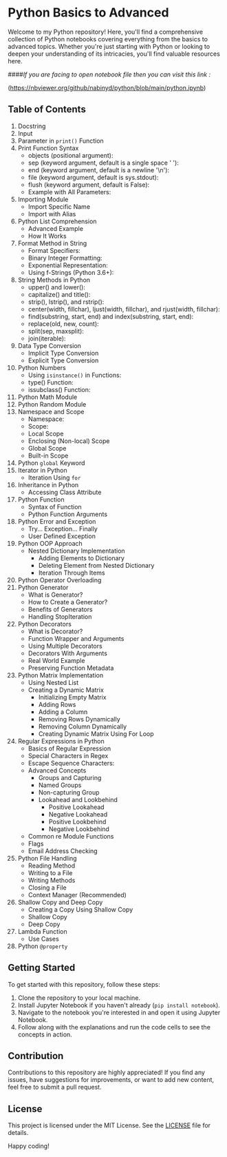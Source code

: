 # Python Basics to Advanced

Welcome to my Python repository! Here, you'll find a comprehensive collection of Python notebooks covering everything from the basics to advanced topics. Whether you're just starting with Python or looking to deepen your understanding of its intricacies, you'll find valuable resources here.

####*If you are facing to open notebook file then you can visit this link :*

(https://nbviewer.org/github/nabinyd/python/blob/main/python.ipynb)

## Table of Contents

1. Docstring
2. Input
3. Parameter in `print()` Function
4. Print Function Syntax
    - objects (positional argument):
    - sep (keyword argument, default is a single space ' '):
    - end (keyword argument, default is a newline '\n'):
    - file (keyword argument, default is sys.stdout):
    - flush (keyword argument, default is False):
    - Example with All Parameters:
5. Importing Module
    - Import Specific Name
    - Import with Alias
6. Python List Comprehension
    - Advanced Example
    - How It Works
7. Format Method in String
    - Format Specifiers:
    - Binary Integer Formatting:
    - Exponential Representation:
    - Using f-Strings (Python 3.6+):
8. String Methods in Python
    - upper() and lower():
    - capitalize() and title():
    - strip(), lstrip(), and rstrip():
    - center(width, fillchar), ljust(width, fillchar), and rjust(width, fillchar):
    - find(substring, start, end) and index(substring, start, end):
    - replace(old, new, count):
    - split(sep, maxsplit):
    - join(iterable):
9. Data Type Conversion
    - Implicit Type Conversion
    - Explicit Type Conversion
10. Python Numbers
    - Using `isinstance()` in Functions:
    - type() Function:
    - issubclass() Function:
11. Python Math Module
12. Python Random Module
13. Namespace and Scope
    - Namespace:
    - Scope:
    - Local Scope
    - Enclosing (Non-local) Scope
    - Global Scope
    - Built-in Scope
14. Python `global` Keyword
15. Iterator in Python
    - Iteration Using `for`
16. Inheritance in Python
    - Accessing Class Attribute
17. Python Function
    - Syntax of Function
    - Python Function Arguments
18. Python Error and Exception
    - Try... Exception... Finally
    - User Defined Exception
19. Python OOP Approach
    - Nested Dictionary Implementation
        - Adding Elements to Dictionary
        - Deleting Element from Nested Dictionary
        - Iteration Through Items
20. Python Operator Overloading
21. Python Generator
    - What is Generator?
    - How to Create a Generator?
    - Benefits of Generators
    - Handling StopIteration
22. Python Decorators
    - What is Decorator?
    - Function Wrapper and Arguments
    - Using Multiple Decorators
    - Decorators With Arguments
    - Real World Example
    - Preserving Function Metadata
23. Python Matrix Implementation
    - Using Nested List
    - Creating a Dynamic Matrix
        - Initializing Empty Matrix
        - Adding Rows
        - Adding a Column
        - Removing Rows Dynamically
        - Removing Column Dynamically
        - Creating Dynamic Matrix Using For Loop
24. Regular Expressions in Python
    - Basics of Regular Expression
    - Special Characters in Regex
    - Escape Sequence Characters:
    - Advanced Concepts
        - Groups and Capturing
        - Named Groups
        - Non-capturing Group
        - Lookahead and Lookbehind
            - Positive Lookahead
            - Negative Lookahead
            - Positive Lookbehind
            - Negative Lookbehind
    - Common re Module Functions
    - Flags
    - Email Address Checking
25. Python File Handling
    - Reading Method
    - Writing to a File
    - Writing Methods
    - Closing a File
    - Context Manager (Recommended)
26. Shallow Copy and Deep Copy
    - Creating a Copy Using Shallow Copy
    - Shallow Copy
    - Deep Copy
27. Lambda Function
    - Use Cases
28. Python `@property`

## Getting Started

To get started with this repository, follow these steps:

1. Clone the repository to your local machine.
2. Install Jupyter Notebook if you haven't already (`pip install notebook`).
3. Navigate to the notebook you're interested in and open it using Jupyter Notebook.
4. Follow along with the explanations and run the code cells to see the concepts in action.

## Contribution

Contributions to this repository are highly appreciated! If you find any issues, have suggestions for improvements, or want to add new content, feel free to submit a pull request.

## License

This project is licensed under the MIT License. See the [LICENSE](LICENSE) file for details.

Happy coding!
